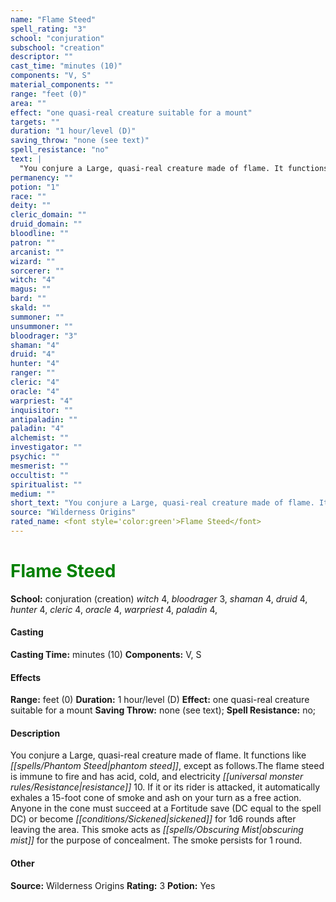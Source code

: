 ```yaml
---
name: "Flame Steed"
spell_rating: "3"
school: "conjuration"
subschool: "creation"
descriptor: ""
cast_time: "minutes (10)"
components: "V, S"
material_components: ""
range: "feet (0)"
area: ""
effect: "one quasi-real creature suitable for a mount"
targets: ""
duration: "1 hour/level (D)"
saving_throw: "none (see text)"
spell_resistance: "no"
text: |
  "You conjure a Large, quasi-real creature made of flame. It functions like phantom steed, except as follows.The flame steed is immune to fire and has acid, cold, and electricity resistance 10. If it or its rider is attacked, it automatically exhales a 15-foot cone of smoke and ash on your turn as a free action. Anyone in the cone must succeed at a Fortitude save (DC equal to the spell DC) or become sickened for 1d6 rounds after leaving the area. This smoke acts as obscuring mist for the purpose of concealment. The smoke persists for 1 round."
permanency: ""
potion: "1"
race: ""
deity: ""
cleric_domain: ""
druid_domain: ""
bloodline: ""
patron: ""
arcanist: ""
wizard: ""
sorcerer: ""
witch: "4"
magus: ""
bard: ""
skald: ""
summoner: ""
unsummoner: ""
bloodrager: "3"
shaman: "4"
druid: "4"
hunter: "4"
ranger: ""
cleric: "4"
oracle: "4"
warpriest: "4"
inquisitor: ""
antipaladin: ""
paladin: "4"
alchemist: ""
investigator: ""
psychic: ""
mesmerist: ""
occultist: ""
spiritualist: ""
medium: ""
short_text: "You conjure a Large, quasi-real creature made of flame. It functions like phanto"
source: "Wilderness Origins"
rated_name: <font style='color:green'>Flame Steed</font>
---
```


# <font style='color:green'>Flame Steed</font> 
**School:** conjuration (creation) 
_witch_ 4, _bloodrager_ 3, _shaman_ 4, _druid_ 4, _hunter_ 4, _cleric_ 4, _oracle_ 4, _warpriest_ 4, _paladin_ 4, 
#### Casting
**Casting Time:** minutes (10)
 **Components:** V, S 
 #### Effects
**Range:** feet (0)
**Duration:** 1 hour/level (D)
**Effect:** one quasi-real creature suitable for a mount
**Saving Throw:** none (see text); **Spell Resistance:** no; 
 #### Description
You conjure a Large, quasi-real creature made of flame. It functions like _[[spells/Phantom Steed|phantom steed]]_, except as follows.The flame steed is immune to fire and has acid, cold, and electricity _[[universal monster rules/Resistance|resistance]]_ 10. If it or its rider is attacked, it automatically exhales a 15-foot cone of smoke and ash on your turn as a free action. Anyone in the cone must succeed at a Fortitude save (DC equal to the spell DC) or become _[[conditions/Sickened|sickened]]_ for 1d6 rounds after leaving the area. This smoke acts as _[[spells/Obscuring Mist|obscuring mist]]_ for the purpose of concealment. The smoke persists for 1 round.

 #### Other
**Source:** Wilderness Origins
**Rating:** 3
**Potion:** Yes
